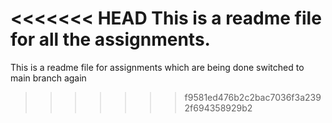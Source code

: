 <<<<<<< HEAD
This is a readme file for all the assignments.
=======
This is a readme file for assignments which are being done
switched to main branch again
>>>>>>> f9581ed476b2c2bac7036f3a2392f694358929b2
